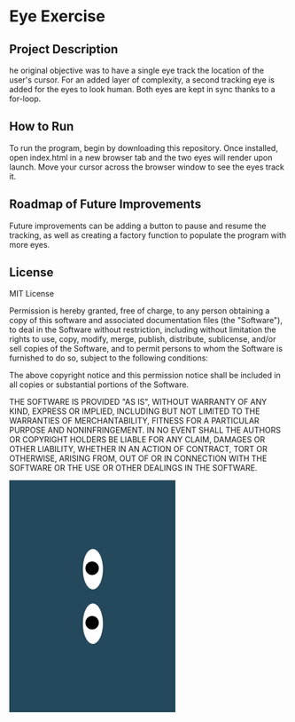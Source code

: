 # Eye Exercise

## Project Description
he original objective was to have a single eye track the location of the user's cursor. For an added layer of complexity, a second tracking eye is added for the eyes to look human. Both eyes are kept in sync thanks to a for-loop.

## How to Run
To run the program, begin by downloading this repository. Once installed, open index.html in a new browser tab and the two eyes will render upon launch. Move your cursor across the browser window to see the eyes track it. 

## Roadmap of Future Improvements
Future improvements can be adding a button to pause and resume the tracking, as well as creating a factory function to populate the program with more eyes. 

## License
MIT License

Permission is hereby granted, free of charge, to any person obtaining a copy of this software and associated documentation files (the "Software"), to deal in the Software without restriction, including without limitation the rights to use, copy, modify, merge, publish, distribute, sublicense, and/or sell copies of the Software, and to permit persons to whom the Software is furnished to do so, subject to the following conditions:

The above copyright notice and this permission notice shall be included in all copies or substantial portions of the Software.

THE SOFTWARE IS PROVIDED "AS IS", WITHOUT WARRANTY OF ANY KIND, EXPRESS OR IMPLIED, INCLUDING BUT NOT LIMITED TO THE WARRANTIES OF MERCHANTABILITY, FITNESS FOR A PARTICULAR PURPOSE AND NONINFRINGEMENT. IN NO EVENT SHALL THE AUTHORS OR COPYRIGHT HOLDERS BE LIABLE FOR ANY CLAIM, DAMAGES OR OTHER LIABILITY, WHETHER IN AN ACTION OF CONTRACT, TORT OR OTHERWISE, ARISING FROM, OUT OF OR IN CONNECTION WITH THE SOFTWARE OR THE USE OR OTHER DEALINGS IN THE SOFTWARE.

<img src= "twoEyes.png" width='300'/>
